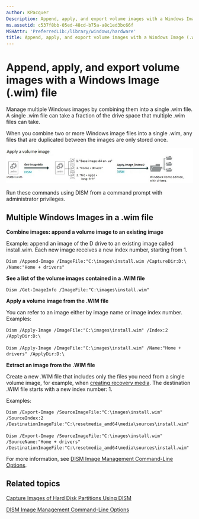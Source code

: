 ```yaml
---
author: KPacquer
Description: Append, apply, and export volume images with a Windows Image (.wim) file
ms.assetid: c537f8bb-05ed-48cd-b75a-a8c1ed3bc66f
MSHAttr: 'PreferredLib:/library/windows/hardware'
title: Append, apply, and export volume images with a Windows Image (.wim) file
---
```


# Append, apply, and export volume images with a Windows Image (.wim) file

Manage multiple Windows images by combining them into a single .wim file. A single .wim file can take a fraction of the drive space that multiple .wim files can take. 

When you combine two or more Windows image files into a single .wim, any files that are duplicated between the images are only stored once.

  ![image: Use DISM to list the images (Get-ImageInfo), then apply the correct image (Apply-Image)](images/apply-a-volume-image.jpg)

Run these commands using DISM from a command prompt with administrator privileges.

## <span id="multiple_windows_images_in_a_.wim_file"></span><span id="MULTIPLE_WINDOWS_IMAGES_IN_A_.WIM_FILE"></span>Multiple Windows Images in a .wim file

**Combine images: append a volume image to an existing image**

Example: append an image of the D drive to an existing image called install.wim. Each new image receives a new index number, starting from 1.

``` syntax
Dism /Append-Image /ImageFile:"C:\images\install.wim /CaptureDir:D:\ /Name:"Home + drivers"
 ```

**See a list of the volume images contained in a .WIM file**

``` syntax
Dism /Get-ImageInfo /ImageFile:"C:\images\install.wim"
```

**Apply a volume image from the .WIM file**

You can refer to an image either by image name or image index number. Examples:

``` syntax
Dism /Apply-Image /ImageFile:"C:\images\install.wim" /Index:2 /ApplyDir:D:\

Dism /Apply-Image /ImageFile:"C:\images\install.wim" /Name:"Home + drivers" /ApplyDir:D:\
```

**Extract an image from the .WIM file**

Create a new .WIM file that includes only the files you need from a single volume image, for example, when [creating recovery media](create-media-to-run-push-button-reset-features-s14.md). The destination .WIM file starts with a new index number: 1.

Examples:

``` syntax
Dism /Export-Image /SourceImageFile:"C:\images\install.wim" /SourceIndex:2 /DestinationImageFile:"C:\resetmedia_amd64\media\sources\install.wim"

Dism /Export-Image /SourceImageFile:"C:\images\install.wim" /SourceName:"Home + drivers" /DestinationImageFile:"C:\resetmedia_amd64\media\sources\install.wim"
```

For more information, see [DISM Image Management Command-Line Options](dism-image-management-command-line-options-s14.md).

## <span id="related_topics"></span>Related topics

[Capture Images of Hard Disk Partitions Using DISM](capture-images-of-hard-disk-partitions-using-dism.md)

[DISM Image Management Command-Line Options](dism-image-management-command-line-options-s14.md)
